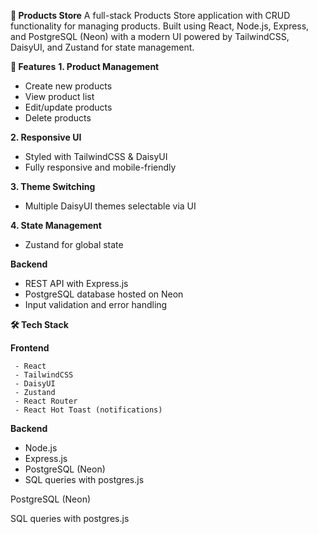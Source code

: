 **🛒 Products Store**
A full-stack Products Store application with CRUD functionality for managing products.
Built using React, Node.js, Express, and PostgreSQL (Neon) with a modern UI powered by TailwindCSS, DaisyUI, and Zustand for state management.

**🚀 Features**
**1. Product Management**

 - Create new products
 - View product list
 - Edit/update products
 - Delete products

**2. Responsive UI**

- Styled with TailwindCSS & DaisyUI
- Fully responsive and mobile-friendly

**3. Theme Switching**

- Multiple DaisyUI themes selectable via UI

**4. State Management**

- Zustand for global state

**Backend**

- REST API with Express.js
- PostgreSQL database hosted on Neon
- Input validation and error handling

**🛠 Tech Stack**

  **Frontend**

     - React
     - TailwindCSS
     - DaisyUI
     - Zustand
     - React Router
     - React Hot Toast (notifications)

  **Backend**

- Node.js
- Express.js
- PostgreSQL (Neon)
- SQL queries with postgres.js

PostgreSQL (Neon)

SQL queries with postgres.js
